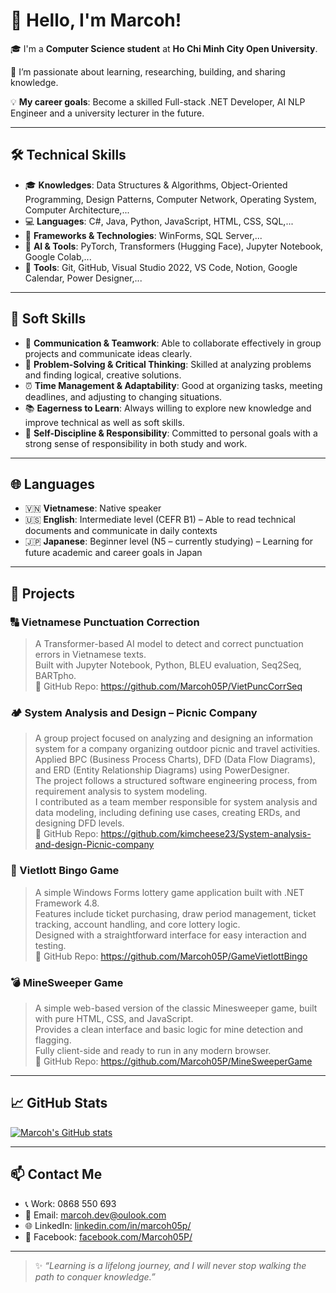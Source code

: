 # 👋 Hello, I'm Marcoh!

🎓 I'm a **Computer Science student** at **Ho Chi Minh City Open University**.

🌟 I’m passionate about learning, researching, building, and sharing knowledge.

💡 **My career goals**: Become a skilled Full-stack .NET Developer, AI NLP Engineer and a university lecturer in the future.  

---

## 🛠 Technical Skills

- 🎓 **Knowledges**: Data Structures & Algorithms, Object-Oriented Programming, Design Patterns, Computer Network, Operating System, Computer Architecture,...
- 💻 **Languages**: C#, Java, Python, JavaScript, HTML, CSS, SQL,...
- 🧰 **Frameworks & Technologies**: WinForms, SQL Server,...
- 🧠 **AI & Tools**: PyTorch, Transformers (Hugging Face), Jupyter Notebook, Google Colab,...
- 🔧 **Tools**: Git, GitHub, Visual Studio 2022, VS Code, Notion, Google Calendar, Power Designer,...

---

## 💬 Soft Skills

- 🤝 **Communication & Teamwork**: Able to collaborate effectively in group projects and communicate ideas clearly.
- 🧠 **Problem-Solving & Critical Thinking**: Skilled at analyzing problems and finding logical, creative solutions.
- ⏰ **Time Management & Adaptability**: Good at organizing tasks, meeting deadlines, and adjusting to changing situations.
- 📚 **Eagerness to Learn**: Always willing to explore new knowledge and improve technical as well as soft skills.
- 🎯 **Self-Discipline & Responsibility**: Committed to personal goals with a strong sense of responsibility in both study and work.

---

## 🌐 Languages
- 🇻🇳 **Vietnamese**: Native speaker
- 🇺🇸 **English**: Intermediate level (CEFR B1) – Able to read technical documents and communicate in daily contexts
- 🇯🇵 **Japanese**: Beginner level (N5 – currently studying) – Learning for future academic and career goals in Japan

---

## 🚀 Projects

### 🔠 Vietnamese Punctuation Correction
> A Transformer-based AI model to detect and correct punctuation errors in Vietnamese texts.  
Built with Jupyter Notebook, Python, BLEU evaluation, Seq2Seq, BARTpho.  
🔗 GitHub Repo: https://github.com/Marcoh05P/VietPuncCorrSeq

### 🏕️ System Analysis and Design – Picnic Company
> A group project focused on analyzing and designing an information system for a company organizing outdoor picnic and travel activities.  
Applied BPC (Business Process Charts), DFD (Data Flow Diagrams), and ERD (Entity Relationship Diagrams) using PowerDesigner.  
The project follows a structured software engineering process, from requirement analysis to system modeling.  
I contributed as a team member responsible for system analysis and data modeling, including defining use cases, creating ERDs, and designing DFD levels.  
🔗 GitHub Repo: https://github.com/kimcheese23/System-analysis-and-design-Picnic-company

### 🎰 Vietlott Bingo Game
> A simple Windows Forms lottery game application built with .NET Framework 4.8.  
Features include ticket purchasing, draw period management, ticket tracking, account handling, and core lottery logic.  
Designed with a straightforward interface for easy interaction and testing.  
> 🔗 GitHub Repo: https://github.com/Marcoh05P/GameVietlottBingo

### 💣 MineSweeper Game
> A simple web-based version of the classic Minesweeper game, built with pure HTML, CSS, and JavaScript.  
Provides a clean interface and basic logic for mine detection and flagging.  
Fully client-side and ready to run in any modern browser.  
🔗 GitHub Repo: https://github.com/Marcoh05P/MineSweeperGame

---

## 📈 GitHub Stats

[![Marcoh's GitHub stats](https://github-readme-stats.vercel.app/api?username=Marcoh05P&show_icons=true)](https://github.com/anuraghazra/github-readme-stats)

---

## 📫 Contact Me

- 📞 Work: 0868 550 693
- 📧 Email: marcoh.dev@oulook.com  
- 🌐 LinkedIn: [linkedin.com/in/marcoh05p/](https://www.linkedin.com/in/marcoh05p/)
- 💼 Facebook: [facebook.com/Marcoh05P/]((https://www.facebook.com/Marcoh05P/))

---

> ✨ *“Learning is a lifelong journey, and I will never stop walking the path to conquer knowledge.”*
